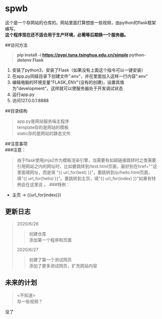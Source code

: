 # spwb  
这个是一个存网站的仓库的。网站里面打算想放一些视频，由python的flask框架编写。  
**这个程序现在还不适合用于生产环境，必需等后期换一个服务器。**



##访问方法
> __pip install -i https://pypi.tuna.tsinghua.edu.cn/simple python-dotenv Flask__  

1. 安装了python3，安装了Flask（如果没有上面这个指令可以一键安装）
2. 在app.py同级目录下创建文件".env"，并在里面加入这样一行内容".env"
3. 编辑电脑的环境变量"FLASK_ENV"(没有的创建)，设置其值为"development"，这样就可以使服务器处于开发调试状态
4. 运行app.py
5. 访问127.0.0.1:8888

##目录结构  
> app.py是网站服务端主程序  
> template存的是网站的模板  
> static存的是网站的静态文件  

##注意事项  
###注意：
>由于flask使用jinja2作为模板渲染引擎，当需要有如超链接跳转时之类需要引用网站之内的网址时，比如要跳转到/test.html页面，最好别在href=""这里面填网址，而是填
"{{ url_for(test) }}"。要跳转到/p/hello.html页面，填"{{ url_for(hello) }}"。要跳转到主页，填"{{ url_for(index) }}"如果有特例会在这里说 。 
###特例：
+ 主页 -> {{url_for(index)}}
## 更新日志
> 2020/6/26 
>> 创建仓库  
>> 添加第一个程序和页面  
>
> 2020/6/27
>> 创建了第一个测试网页  
>> 添加了更多测试网页，扩充网站内容  
## 未来的计划
> <不知道>  
> 存一些视频？  
  
没了